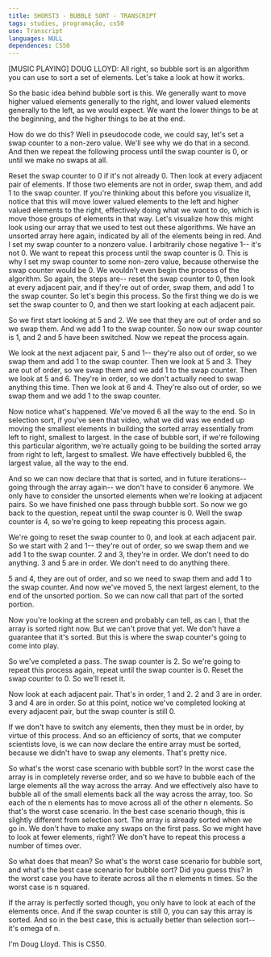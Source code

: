 ```yaml
---
title: SHORST3 - BUBBLE SORT - TRANSCRIPT
tags: studies, programação, cs50
use: Transcript
languages: NULL
dependences: CS50
---
```


[MUSIC PLAYING] DOUG LLOYD: All right, so bubble sort is an algorithm you can use to sort a set of elements. Let's take a look at how it works. 

So the basic idea behind bubble sort is this. We generally want to move higher valued elements generally to the right, and lower valued elements generally to the left, as we would expect. We want the lower things to be at the beginning, and the higher things to be at the end. 

How do we do this? Well in pseudocode code, we could say, let's set a swap counter to a non-zero value. We'll see why we do that in a second. And then we repeat the following process until the swap counter is 0, or until we make no swaps at all. 

Reset the swap counter to 0 if it's not already 0. Then look at every adjacent pair of elements. If those two elements are not in order, swap them, and add 1 to the swap counter. If you're thinking about this before you visualize it, notice that this will move lower valued elements to the left and higher valued elements to the right, effectively doing what we want to do, which is move those groups of elements in that way. Let's visualize how this might look using our array that we used to test out these algorithms. We have an unsorted array here again, indicated by all of the elements being in red. And I set my swap counter to a nonzero value. I arbitrarily chose negative 1-- it's not 0. We want to repeat this process until the swap counter is 0. This is why I set my swap counter to some non-zero value, because otherwise the swap counter would be 0. We wouldn't even begin the process of the algorithm. So again, the steps are-- reset the swap counter to 0, then look at every adjacent pair, and if they're out of order, swap them, and add 1 to the swap counter. So let's begin this process. So the first thing we do is we set the swap counter to 0, and then we start looking at each adjacent pair. 

So we first start looking at 5 and 2. We see that they are out of order and so we swap them. And we add 1 to the swap counter. So now our swap counter is 1, and 2 and 5 have been switched. Now we repeat the process again. 

We look at the next adjacent pair, 5 and 1-- they're also out of order, so we swap them and add 1 to the swap counter. Then we look at 5 and 3. They are out of order, so we swap them and we add 1 to the swap counter. Then we look at 5 and 6. They're in order, so we don't actually need to swap anything this time. Then we look at 6 and 4. They're also out of order, so we swap them and we add 1 to the swap counter. 

Now notice what's happened. We've moved 6 all the way to the end. So in selection sort, if you've seen that video, what we did was we ended up moving the smallest elements in building the sorted array essentially from left to right, smallest to largest. In the case of bubble sort, if we're following this particular algorithm, we're actually going to be building the sorted array from right to left, largest to smallest. We have effectively bubbled 6, the largest value, all the way to the end. 

And so we can now declare that that is sorted, and in future iterations-- going through the array again-- we don't have to consider 6 anymore. We only have to consider the unsorted elements when we're looking at adjacent pairs. So we have finished one pass through bubble sort. So now we go back to the question, repeat until the swap counter is 0. Well the swap counter is 4, so we're going to keep repeating this process again. 

We're going to reset the swap counter to 0, and look at each adjacent pair. So we start with 2 and 1-- they're out of order, so we swap them and we add 1 to the swap counter. 2 and 3, they're in order. We don't need to do anything. 3 and 5 are in order. We don't need to do anything there. 

5 and 4, they are out of order, and so we need to swap them and add 1 to the swap counter. And now we've moved 5, the next largest element, to the end of the unsorted portion. So we can now call that part of the sorted portion. 

Now you're looking at the screen and probably can tell, as can I, that the array is sorted right now. But we can't prove that yet. We don't have a guarantee that it's sorted. But this is where the swap counter's going to come into play. 

So we've completed a pass. The swap counter is 2. So we're going to repeat this process again, repeat until the swap counter is 0. Reset the swap counter to 0. So we'll reset it. 

Now look at each adjacent pair. That's in order, 1 and 2. 2 and 3 are in order. 3 and 4 are in order. So at this point, notice we've completed looking at every adjacent pair, but the swap counter is still 0. 

If we don't have to switch any elements, then they must be in order, by virtue of this process. And so an efficiency of sorts, that we computer scientists love, is we can now declare the entire array must be sorted, because we didn't have to swap any elements. That's pretty nice. 

So what's the worst case scenario with bubble sort? In the worst case the array is in completely reverse order, and so we have to bubble each of the large elements all the way across the array. And we effectively also have to bubble all of the small elements back all the way across the array, too. So each of the n elements has to move across all of the other n elements. So that's the worst case scenario. In the best case scenario though, this is slightly different from selection sort. The array is already sorted when we go in. We don't have to make any swaps on the first pass. So we might have to look at fewer elements, right? We don't have to repeat this process a number of times over. 

So what does that mean? So what's the worst case scenario for bubble sort, and what's the best case scenario for bubble sort? Did you guess this? In the worst case you have to iterate across all the n elements n times. So the worst case is n squared. 

If the array is perfectly sorted though, you only have to look at each of the elements once. And if the swap counter is still 0, you can say this array is sorted. And so in the best case, this is actually better than selection sort-- it's omega of n. 

I'm Doug Lloyd. This is CS50. 